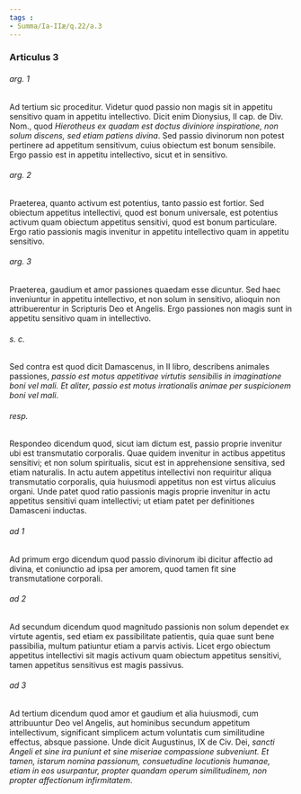 ```yaml
---
tags : 
- Summa/Ia-IIæ/q.22/a.3
---
```


### Articulus 3

###### arg. 1
Ad tertium sic proceditur. Videtur quod passio non magis sit in appetitu sensitivo quam in appetitu intellectivo. Dicit enim Dionysius, II cap. de Div. Nom., quod *Hierotheus ex quadam est doctus diviniore inspiratione, non solum discens, sed etiam patiens divina*. Sed passio divinorum non potest pertinere ad appetitum sensitivum, cuius obiectum est bonum sensibile. Ergo passio est in appetitu intellectivo, sicut et in sensitivo.

###### arg. 2
Praeterea, quanto activum est potentius, tanto passio est fortior. Sed obiectum appetitus intellectivi, quod est bonum universale, est potentius activum quam obiectum appetitus sensitivi, quod est bonum particulare. Ergo ratio passionis magis invenitur in appetitu intellectivo quam in appetitu sensitivo.

###### arg. 3
Praeterea, gaudium et amor passiones quaedam esse dicuntur. Sed haec inveniuntur in appetitu intellectivo, et non solum in sensitivo, alioquin non attribuerentur in Scripturis Deo et Angelis. Ergo passiones non magis sunt in appetitu sensitivo quam in intellectivo.

###### s. c.
Sed contra est quod dicit Damascenus, in II libro, describens animales passiones, *passio est motus appetitivae virtutis sensibilis in imaginatione boni vel mali. Et aliter, passio est motus irrationalis animae per suspicionem boni vel mali*.

###### resp.
Respondeo dicendum quod, sicut iam dictum est, passio proprie invenitur ubi est transmutatio corporalis. Quae quidem invenitur in actibus appetitus sensitivi; et non solum spiritualis, sicut est in apprehensione sensitiva, sed etiam naturalis. In actu autem appetitus intellectivi non requiritur aliqua transmutatio corporalis, quia huiusmodi appetitus non est virtus alicuius organi. Unde patet quod ratio passionis magis proprie invenitur in actu appetitus sensitivi quam intellectivi; ut etiam patet per definitiones Damasceni inductas.

###### ad 1
Ad primum ergo dicendum quod passio divinorum ibi dicitur affectio ad divina, et coniunctio ad ipsa per amorem, quod tamen fit sine transmutatione corporali.

###### ad 2
Ad secundum dicendum quod magnitudo passionis non solum dependet ex virtute agentis, sed etiam ex passibilitate patientis, quia quae sunt bene passibilia, multum patiuntur etiam a parvis activis. Licet ergo obiectum appetitus intellectivi sit magis activum quam obiectum appetitus sensitivi, tamen appetitus sensitivus est magis passivus.

###### ad 3
Ad tertium dicendum quod amor et gaudium et alia huiusmodi, cum attribuuntur Deo vel Angelis, aut hominibus secundum appetitum intellectivum, significant simplicem actum voluntatis cum similitudine effectus, absque passione. Unde dicit Augustinus, IX de Civ. Dei, *sancti Angeli et sine ira puniunt et sine miseriae compassione subveniunt. Et tamen, istarum nomina passionum, consuetudine locutionis humanae, etiam in eos usurpantur, propter quandam operum similitudinem, non propter affectionum infirmitatem*.

